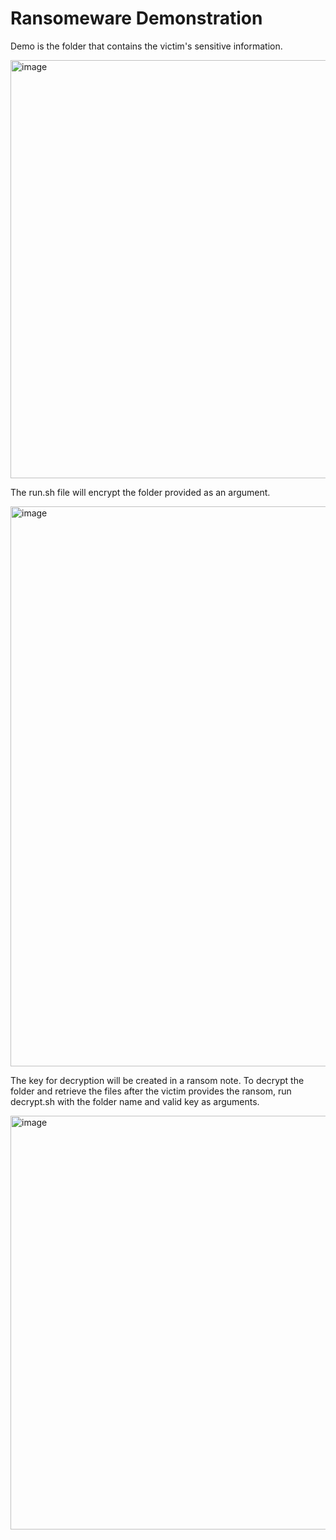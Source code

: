 # Ransomeware Demonstration

Demo is the folder that contains the victim's sensitive information.

<img width="669" alt="image" src="https://github.com/user-attachments/assets/37c430bc-3e78-408f-9032-372f308069c0">

The run.sh file will encrypt the folder provided as an argument.

<img width="896" alt="image" src="https://github.com/user-attachments/assets/8643ea98-bc17-47fb-ab35-36b230502e84">

The key for decryption will be created in a ransom note.
To decrypt the folder and retrieve the files after the victim provides the ransom, run decrypt.sh with the folder name and valid key as arguments.

<img width="662" alt="image" src="https://github.com/user-attachments/assets/56dd151f-d82d-4626-9ac9-03ec31740470">



